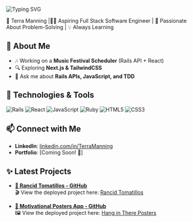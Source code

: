 ![Typing SVG](https://readme-typing-svg.herokuapp.com?font=Fira+Code&size=30&pause=1000&color=FFA500&center=true&vCenter=true&width=600&lines=Hi%2C+I'm+Terra!;Full+Stack+Software+Engineer;Always+Learning+and+Building!🚀)

🌟 Terra Manning |👩‍💻 Aspiring Full Stack Software Engineer | 🚀 Passionate About Problem-Solving | 💡 Always Learning  

## 🌱 About Me
- 🎶 Working on a **Music Festival Scheduler** (Rails API + React)
- 🔍 Exploring **Next.js & TailwindCSS**
- 💬 Ask me about **Rails APIs, JavaScript, and TDD**

## 🔧 Technologies & Tools
![Rails](https://img.shields.io/badge/-Rails-CC0000?style=flat&logo=ruby-on-rails&logoColor=white)
![React](https://img.shields.io/badge/-React-61DAFB?style=flat&logo=react&logoColor=black)
![JavaScript](https://img.shields.io/badge/-JavaScript-F7DF1E?style=flat&logo=javascript&logoColor=black)
![Ruby](https://img.shields.io/badge/-Ruby-CC342D?style=flat&logo=ruby&logoColor=white)
![HTML5](https://img.shields.io/badge/-HTML5-E34F26?style=flat&logo=html5&logoColor=white)
![CSS3](https://img.shields.io/badge/-CSS3-1572B6?style=flat&logo=css3&logoColor=white)

## 📫 Connect with Me
- **LinkedIn**: [linkedin.com/in/TerraManning](https://linkedin.com/in/terra-manning/)
- **Portfolio**: [Coming Soon! 🚀]

## ✨ Latest Projects

- **[🍅 Rancid Tomatillos - GitHub](https://github.com/TDManning/rancid-tomatillos)**  
  🎬 View the deployed project here: [Rancid Tomatillos](https://rancid-tomatillos-a8epnhzkd-tdmannings-projects.vercel.app/)

- **[🎨 Motivational Posters App - GitHub](https://github.com/TerraManning/motivational-posters)**  
  🖼️ View the deployed project here: [Hang in There Posters](https://hanginthereposters.netlify.app/)

